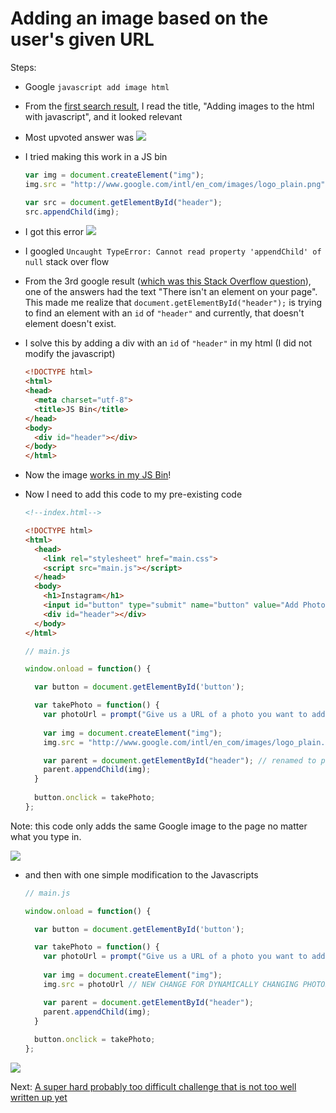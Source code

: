 # Adding an image based on the user's given URL

Steps:
- Google `javascript add image html`
- From the [first search result](http://stackoverflow.com/questions/2735881/adding-images-to-the-html-with-javascript), I read the title, "Adding images to the html with javascript", and it looked relevant
- Most upvoted answer was ![](https://s3.amazonaws.com/f.cl.ly/items/3D1v2s112T201A3Y1K0t/Image%202015-07-17%20at%208.13.01%20AM.png)
- I tried making this work in a JS bin

  ```js
  var img = document.createElement("img");
  img.src = "http://www.google.com/intl/en_com/images/logo_plain.png";

  var src = document.getElementById("header");
  src.appendChild(img);
  ```

- I got this error ![](https://s3.amazonaws.com/f.cl.ly/items/3o1y3G2K3w2b370q0b46/Image%202015-07-17%20at%208.15.42%20AM.png)
- I googled `Uncaught TypeError: Cannot read property 'appendChild' of null`
stack over flow
- From the 3rd google result ([which was this Stack Overflow question](http://stackoverflow.com/questions/30014090/uncaught-typeerror-cannot-read-property-appendchild-of-null)), one of the answers had the text "There isn't an element on your page". This made me realize that `document.getElementById("header");` is trying to find an element with an `id` of `"header"` and currently, that doesn't element doesn't exist.
- I solve this by adding a div with an `id` of `"header"` in my html (I did not modify the javascript)
  
  ```html
  <!DOCTYPE html>
  <html>
  <head>
    <meta charset="utf-8">
    <title>JS Bin</title>
  </head>
  <body>
    <div id="header"></div>
  </body>
  </html>
  ```

- Now the image [works in my JS Bin](http://jsbin.com/mekila/1/edit?html,js,output)!
- Now I need to add this code to my pre-existing code

  ```html
  <!--index.html-->

  <!DOCTYPE html>
  <html>
    <head>
      <link rel="stylesheet" href="main.css">
      <script src="main.js"></script>
    </head>
    <body>
      <h1>Instagram</h1>
      <input id="button" type="submit" name="button" value="Add Photo"/>  
      <div id="header"></div>
    </body>
  </html>
  ```

  ```js
  // main.js

  window.onload = function() {

    var button = document.getElementById('button');

    var takePhoto = function() {
      var photoUrl = prompt("Give us a URL of a photo you want to add to the stream!")
      
      var img = document.createElement("img");
      img.src = "http://www.google.com/intl/en_com/images/logo_plain.png";

      var parent = document.getElementById("header"); // renamed to parent because more intuitive
      parent.appendChild(img);
    }
    
    button.onclick = takePhoto;
  };
  ```

Note: this code only adds the same Google image to the page no matter what you type in.

[![](https://cloud-n20l8ciby-hack-club-bot.vercel.app/229KuKZGN.png)](http://jsbin.com/mekila/2/edit?html,js,output)

- and then with one simple modification to the Javascripts

  ```js
  // main.js

  window.onload = function() {

    var button = document.getElementById('button');

    var takePhoto = function() {
      var photoUrl = prompt("Give us a URL of a photo you want to add to the stream!")
      
      var img = document.createElement("img");
      img.src = photoUrl // NEW CHANGE FOR DYNAMICALLY CHANGING PHOTOS

      var parent = document.getElementById("header");
      parent.appendChild(img);
    }
    
    button.onclick = takePhoto;
  };
  ```

[![](https://cloud-n20l8ciby-hack-club-bot.vercel.app/239KuKZGN.png)](http://jsbin.com/mekila/edit?html,js)

Next: [A super hard probably too difficult challenge that is not too well written up yet](possible.md)
